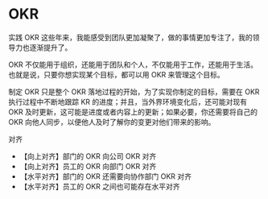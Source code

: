 # OKR


实践 OKR 这些年来，我能感受到团队更加凝聚了，做的事情更加专注了，我的领导力也逐渐提升了。

OKR 不仅能用于组织，还能用于团队和个人，不仅能用于工作，还能用于生活。也就是说，只要你想实现某个目标，都可以用 OKR 来管理这个目标。

制定 OKR 只是整个 OKR 落地过程的开始，为了实现你制定的目标，需要在 OKR 执行过程中不断地跟踪 KR 的进度；并且，当外界环境变化后，还可能对现有 OKR 及时更新，这可能是进度或者内容上的更新；如果必要，你还需要将自己的 OKR 向他人同步，以便他人及时了解你的变更对他们带来的影响。



对齐
* 【向上对齐】部门的 OKR 向公司 OKR 对齐
* 【向上对齐】员工的 OKR 向部门 OKR 对齐
* 【水平对齐】部门的 OKR 还需要向协作部门 OKR 对齐
* 【水平对齐】员工的 OKR 之间也可能存在水平对齐


